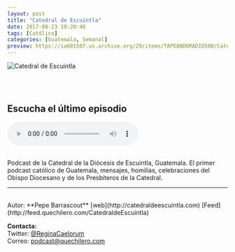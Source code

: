 ```yaml
---
layout: post
title: "Catedral de Escuintla"
date: 2017-08-23 19:20:40
tags: [Católico]
categories: [Guatemala, Semanal]
preview: https://ia601507.us.archive.org/29/items/TAPEANDORADIO500/Catedral-PepeBarrascoutOrtiz300.jpg
---
```


![Catedral de Escuintla](https://ia601507.us.archive.org/29/items/TAPEANDORADIO500/Catedral-PepeBarrascoutOrtiz500.jpg)

<br/>
<br/>

## Escucha el último episodio

<!--reproductor-feed=http://feed.quechilero.com/CatedraldeEscuintla-->
<!--reproductor-start-->
<audio id="audio" preload="auto" controls="" src="http://media.blubrry.com/quechilero/p/dts.podtrac.com/redirect.mp3/archive.org/download/PepeBarrascoutOrtiz/074-IvDomingoDePascua-ElBuenPastor.mp3"></audio>
<!--reproductor-end-->

<br/>  
Podcast de la Catedral de la Diócesis de Escuintla, Guatemala. 
El primer podcast católico de Guatemala, mensajes, homilías, celebraciones del Obispo Diocesano y de los Presbíteros de la Catedral.

_ _ _  

<br>
Autor: **Pepe Barrascout**  
[web](http://catedraldeescuintla.com)
[Feed](http://feed.quechilero.com/CatedraldeEscuintla)  



**Contacta:**  
Twitter: [@ReginaCaelorum](https://twitter.com/ReginaCaelorum)  
Correo: [podcast@quechilero.com](mailto:podcast@quechilero.com)  

